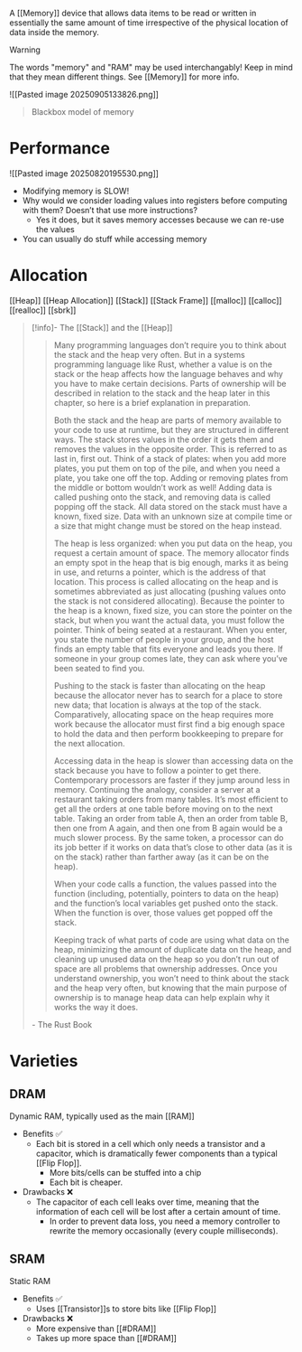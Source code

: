 A [[Memory]] device that allows data items to be read or written in essentially the same amount of time irrespective of the physical location of data inside the memory.

> [!warning]
The words "memory" and "RAM" may be used interchangably! Keep in mind that they mean different things. See [[Memory]] for more info.


![[Pasted image 20250905133826.png]]
> Blackbox model of memory
# Performance
![[Pasted image 20250820195530.png]]

* Modifying memory is SLOW!
* Why would we consider loading values into registers before computing with them?  Doesn’t that use more instructions?
	* Yes it does, but it saves memory accesses because we can re-use the values
* You can usually do stuff while accessing memory

# Allocation
[[Heap]]     [[Heap Allocation]]
[[Stack]]     [[Stack Frame]]
[[malloc]]    [[calloc]]    [[realloc]]
[[sbrk]]

> [!info]- The [[Stack]] and the [[Heap]]
>> Many programming languages don’t require you to think about the stack and the heap very often. But in a systems programming language like Rust, whether a value is on the stack or the heap affects how the language behaves and why you have to make certain decisions. Parts of ownership will be described in relation to the stack and the heap later in this chapter, so here is a brief explanation in preparation.
>> 
>> Both the stack and the heap are parts of memory available to your code to use at runtime, but they are structured in different ways. The stack stores values in the order it gets them and removes the values in the opposite order. This is referred to as last in, first out. Think of a stack of plates: when you add more plates, you put them on top of the pile, and when you need a plate, you take one off the top. Adding or removing plates from the middle or bottom wouldn’t work as well! Adding data is called pushing onto the stack, and removing data is called popping off the stack. All data stored on the stack must have a known, fixed size. Data with an unknown size at compile time or a size that might change must be stored on the heap instead.
>> 
>> The heap is less organized: when you put data on the heap, you request a certain amount of space. The memory allocator finds an empty spot in the heap that is big enough, marks it as being in use, and returns a pointer, which is the address of that location. This process is called allocating on the heap and is sometimes abbreviated as just allocating (pushing values onto the stack is not considered allocating). Because the pointer to the heap is a known, fixed size, you can store the pointer on the stack, but when you want the actual data, you must follow the pointer. Think of being seated at a restaurant. When you enter, you state the number of people in your group, and the host finds an empty table that fits everyone and leads you there. If someone in your group comes late, they can ask where you’ve been seated to find you.
>> 
>> Pushing to the stack is faster than allocating on the heap because the allocator never has to search for a place to store new data; that location is always at the top of the stack. Comparatively, allocating space on the heap requires more work because the allocator must first find a big enough space to hold the data and then perform bookkeeping to prepare for the next allocation.
>> 
>> Accessing data in the heap is slower than accessing data on the stack because you have to follow a pointer to get there. Contemporary processors are faster if they jump around less in memory. Continuing the analogy, consider a server at a restaurant taking orders from many tables. It’s most efficient to get all the orders at one table before moving on to the next table. Taking an order from table A, then an order from table B, then one from A again, and then one from B again would be a much slower process. By the same token, a processor can do its job better if it works on data that’s close to other data (as it is on the stack) rather than farther away (as it can be on the heap).
>> 
>> When your code calls a function, the values passed into the function (including, potentially, pointers to data on the heap) and the function’s local variables get pushed onto the stack. When the function is over, those values get popped off the stack.
>> 
>> Keeping track of what parts of code are using what data on the heap, minimizing the amount of duplicate data on the heap, and cleaning up unused data on the heap so you don’t run out of space are all problems that ownership addresses. Once you understand ownership, you won’t need to think about the stack and the heap very often, but knowing that the main purpose of ownership is to manage heap data can help explain why it works the way it does.
>
> \- The Rust Book

# Varieties
## DRAM
Dynamic RAM, typically used as the main [[RAM]] 
* Benefits ✅
	* Each bit is stored in a cell which only needs a transistor and a capacitor, which is dramatically fewer components than a typical [[Flip Flop]]. 
		* More bits/cells can be stuffed into a chip
		* Each bit is cheaper. 
* Drawbacks ❌
	* The capacitor of each cell leaks over time, meaning that the information of each cell will be lost after a certain amount of time.
		* In order to prevent data loss, you need a memory controller to rewrite the memory occasionally (every couple milliseconds).

## SRAM
Static RAM
* Benefits ✅
	* Uses [[Transistor]]s to store bits like [[Flip Flop]]
* Drawbacks ❌
	* More expensive than [[#DRAM]]
	* Takes up more space than [[#DRAM]]
